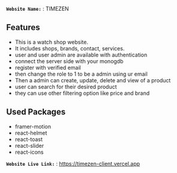 **`Website Name:`** : TIMEZEN


## **Features**
- This is a watch shop website. 
- It includes shops, brands, contact, services.
- user and user admin are available with authentication
- connect the server side with your monogdb 
- register with verified email
- then change the role to 1 to be a admin using ur email
- Then a admin can create, update, delete and view of a product
- user can search for their desired product
- they can use other filtering option like price and brand



## **Used Packages**
- framer-motion
- react-helmet
- react-toast
- react-slider
- react-icons


**`Website Live Link:`** : https://timezen-client.vercel.app